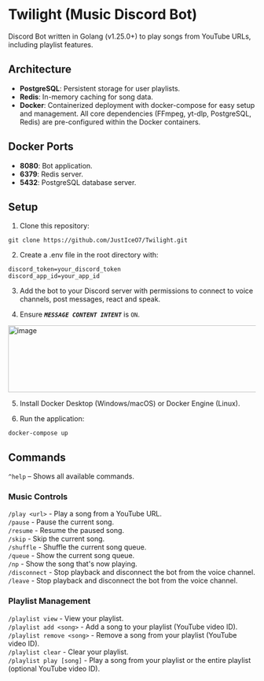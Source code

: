 # Twilight (Music Discord Bot)
Discord Bot written in Golang (v1.25.0+) to play songs from YouTube URLs, including playlist features.

## Architecture
- **PostgreSQL**: Persistent storage for user playlists.
- **Redis**: In-memory caching for song data.
- **Docker**: Containerized deployment with docker-compose for easy setup and management. All core dependencies (FFmpeg, yt-dlp, PostgreSQL, Redis) are pre-configured within the Docker containers.

## Docker Ports
- **8080**: Bot application.
- **6379**: Redis server.
- **5432**: PostgreSQL database server.

## Setup
1. Clone this repository:
```
git clone https://github.com/JustIceO7/Twilight.git
```

2. Create a .env file in the root directory with:
```
discord_token=your_discord_token
discord_app_id=your_app_id
```

3. Add the bot to your Discord server with permissions to connect to voice channels, post messages, react and speak.
   
4. Ensure ***`MESSAGE CONTENT INTENT`*** is `ON`.
<img width="1408" height="136" alt="image" src="https://github.com/user-attachments/assets/685cd65b-ff38-466e-83b4-b12834abfa2e" />

5. Install Docker Desktop (Windows/macOS) or Docker Engine (Linux).
  
6. Run the application:
```
docker-compose up
```

## Commands
`^help` – Shows all available commands.

### Music Controls
`/play <url>` - Play a song from a YouTube URL.  
`/pause` - Pause the current song.  
`/resume` - Resume the paused song.  
`/skip` - Skip the current song.  
`/shuffle` - Shuffle the current song queue.  
`/queue` - Show the current song queue.  
`/np` - Show the song that's now playing.  
`/disconnect` - Stop playback and disconnect the bot from the voice channel.  
`/leave` - Stop playback and disconnect the bot from the voice channel.

### Playlist Management
`/playlist view` - View your playlist.  
`/playlist add <song>` - Add a song to your playlist (YouTube video ID).  
`/playlist remove <song>` - Remove a song from your playlist (YouTube video ID).  
`/playlist clear` - Clear your playlist.  
`/playlist play [song]` - Play a song from your playlist or the entire playlist (optional YouTube video ID).